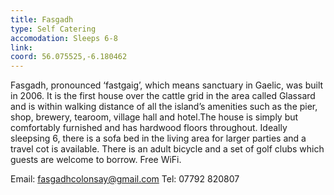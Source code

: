 ```yaml
---
title: Fasgadh
type: Self Catering
accomodation: Sleeps 6-8
link: 
coord: 56.075525,-6.180462
---
```


Fasgadh, pronounced ‘fastgaig’, which means sanctuary in Gaelic, was built in 2006.  It is the first house over the cattle grid in the area called Glassard and is within walking distance of all the island’s amenities such as the pier, shop, brewery, tearoom, village hall and hotel.The house is simply but comfortably furnished and has hardwood floors throughout. Ideally sleepsing 6, there is a sofa bed in the living area for larger parties and a travel cot is available. There is an adult bicycle and a set of golf clubs which guests are welcome to borrow. Free WiFi. 

Email: <a href="mailto:fasgadhcolonsay@gmail.com">fasgadhcolonsay@gmail.com</a> Tel: 07792 820807